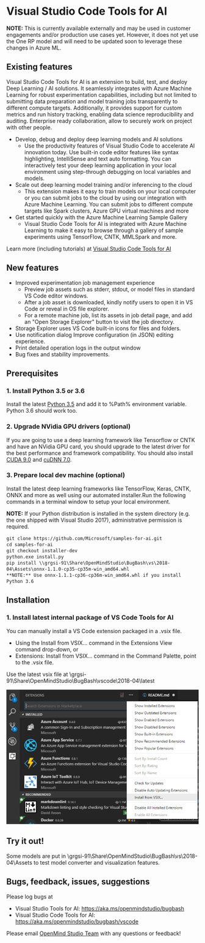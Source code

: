 # Visual Studio Code Tools for AI

**NOTE:** This is currently available externally and may be used in customer engagements and/or production use cases yet. However, it does not yet use the One RP model and will need to be updated soon to leverage these changes in Azure ML. 

## Existing features
Visual Studio Code Tools for AI is an extension to build, test, and deploy Deep Learning / AI solutions. It seamlessly integrates with Azure Machine Learning for robust experimentation capabilities, including but not limited to submitting data preparation and model training jobs transparently to different compute targets. Additionally, it provides support for custom metrics and run history tracking, enabling data science reproducibility and auditing. Enterprise ready collaboration, allow to securely work on project with other people.

 - Develop, debug and deploy deep learning models and AI solutions
	 - Use the productivity features of Visual Studio Code to accelerate AI innovation today. Use built-in code editor features like syntax highlighting, IntelliSense and text auto formatting. You can interactively test your deep learning application in your local environment using step-through debugging on local variables and models.
 - Scale out deep learning model training and/or inferencing to the cloud
	 - This extension makes it easy to train models on your local computer or you can submit jobs to the cloud by using our integration with Azure Machine Learning. You can submit jobs to different compute targets like Spark clusters, Azure GPU virtual machines and more
 - Get started quickly with the Azure Machine Learning Sample Gallery
	 - Visual Studio Code Tools for AI is integrated with Azure Machine Learning to make it easy to browse through a gallery of sample experiments using TensorFlow, CNTK, MMLSpark and more.
 
Learn more (including tutorials) at [Visual Studio Code Tools for AI](https://github.com/Microsoft/vscode-tools-for-ai/)

## New features

- Improved experimentation job management experience 
  - Preview job assets such as stderr, stdout, or model files in standard VS Code editor windows.
  - After a job asset is downloaded, kindly notify users to open it in VS Code or reveal in OS file explorer.
  - For a remote machine job, list its assets in job detail page, and add an "Open Storage Explorer" button to visit the job directory.	
- Storage Explorer uses VS Code built-in icons for files and folders.
- Use notification dialog Improve configuration (in JSON) editing experience.
- Print detailed operation logs in the output window	
- Bug fixes and stability improvements.

## Prerequisites
### 1. Install Python 3.5 or 3.6 
Install the latest [Python 3.5](https://www.python.org/downloads/release/python-354/) and add it to %Path% environment variable. Python 3.6 should work too.

### 2. Upgrade NVidia GPU drivers (optional)  
If you are going to use a deep learning framework like Tensorflow or CNTK and have an NVidia GPU card, you should upgrade to the latest driver for the best performance and framework compatibility. You should also install [CUDA 9.0](https://developer.nvidia.com/cuda-90-download-archive) and [cuDNN 7.0](https://developer.nvidia.com/cudnn). 

### 3. Prepare local dev machine (optional)
Install the latest deep learning frameworks like TensorFlow, Keras, CNTK, ONNX and more as well using our automated installer.Run the following commands in a terminal window to setup your local environment. 

**NOTE:** If your Python distribution is installed in the system directory (e.g. the one shipped with Visual Studio 2017), administrative permission is required.

```
git clone https://github.com/Microsoft/samples-for-ai.git
cd samples-for-ai
git checkout installer-dev
python.exe install.py
pip install \\grgsi-91\Share\OpenMindStudio\BugBash\vs\2018-04\Assets\onnx-1.1.0-cp35-cp35m-win_amd64.whl 
**NOTE:** Use onnx-1.1.1-cp36-cp36m-win_amd64.whl if you install Python 3.6
```
 
## Installation

### 1. Install latest internal package of VS Code Tools for AI
You can manually install a VS Code extension packaged in a .vsix file. 
- Using the Install from VSIX... command in the Extensions View command drop-down, or
- Extensions: Install from VSIX... command in the Command Palette, point to the .vsix file.

Use the latest vsix file at \\grgsi-91\Share\OpenMindStudio\BugBash\vscode\2018-04\latest 

![](./images/installfromvsix.png)

## Try it out!
Some models are put in \\grgsi-91\Share\OpenMindStudio\BugBash\vs\2018-04\Assets to test model converter and visualization features.

## Bugs, feedback, issues, suggestions
Please log bugs at 
- Visual Studio Tools for AI: https://aka.ms/openmindstudio/bugbash
- Visual Studio Code Tools for AI: https://aka.ms/openmindstudio/bugbash/vscode

Please email [OpenMind Studio Team](omsdev@microsoft.com) with any questions or feedback!

